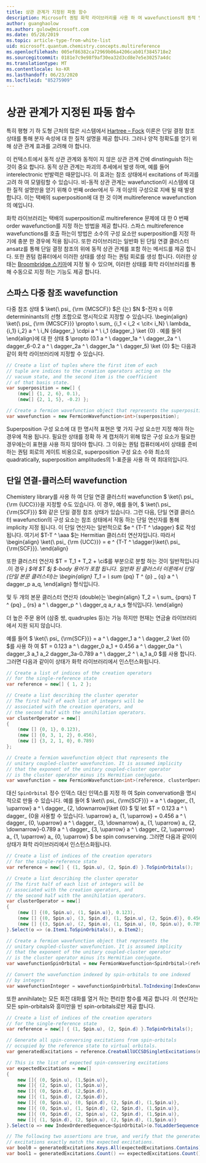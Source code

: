 ```yaml
---
title: 상관 관계가 지정된 파동 함수
description: Microsoft 퀀텀 화학 라이브러리를 사용 하 여 wavefunctions의 동적 및 비동적 상관 관계에 대해 알아봅니다.
author: guanghaolow
ms.author: gulow@microsoft.com
ms.date: 05/28/2019
ms.topic: article-type-from-white-list
uid: microsoft.quantum.chemistry.concepts.multireference
ms.openlocfilehash: 005ef86382ca72969b06a4206cab01f3845718e2
ms.sourcegitcommit: 0181e7c9e98f9af30ea32d3cd8e7e5e30257a4dc
ms.translationtype: MT
ms.contentlocale: ko-KR
ms.lasthandoff: 06/23/2020
ms.locfileid: "85275909"
---
```

# <a name="correlated-wavefunctions"></a>상관 관계가 지정된 파동 함수

특히 평형 기 하 도형 근처의 많은 시스템에서 [Hartree – Fock](xref:microsoft.quantum.chemistry.concepts.hartreefock) 이론은 단일 결정 참조 상태를 통해 분자 속성에 대 한 질적 설명을 제공 합니다. 그러나 양적 정확도를 얻기 위해 상관 관계 효과를 고려해 야 합니다. 

이 컨텍스트에서 동적 상관 관계와 동적이 지 않은 상관 관계 간에 dinstinguish 하는 것이 중요 합니다.
동적 상관 관계는 파괴의 추세에서 발생 하며, 예를 들어 interelectronic 반발력은 때문입니다. 이 효과는 참조 상태에서 excitations of 파괴를 고려 하 여 모델링할 수 있습니다. 비-동적 상관 관계는 wavefunction이 시스템에 대 한 질적 설명만을 얻기 위해 0 번째 order에서 두 개 이상의 구성으로 지배 될 때 발생 합니다.
이는 택배의 superposition에 대 한 것 이며 multireference wavefunction의 예입니다.

화학 라이브러리는 택배의 superposition로 multireference 문제에 대 한 0 번째 order wavefunction를 지정 하는 방법을 제공 합니다. 스파스 multireference wavefunctions를 호출 하는이 방법은 소수의 구성 요소만 superposition를 지정 하기에 충분 한 경우에 적용 됩니다. 또한 라이브러리는 일반화 된 단일 연결 클러스터 ansatz를 통해 단일 결정 참조의 위에 동적 상관 관계를 포함 하는 메서드를 제공 합니다. 또한 퀀텀 컴퓨터에서 이러한 상태를 생성 하는 퀀텀 회로를 생성 합니다. 이러한 상태는 [Broombridge 스키마](xref:microsoft.quantum.libraries.chemistry.schema.broombridge)에 지정 될 수 있으며, 이러한 상태를 화학 라이브러리를 통해 수동으로 지정 하는 기능도 제공 합니다.

## <a name="sparse-multi-reference-wavefunction"></a>스파스 다중 참조 wavefunction
다중 참조 상태 $ \ket{\ psi_ {\rm {MCSCF}} $은 (는) $N $-전자 s 이후 determininants의 선형 조합으로 명시적으로 지정할 수 있습니다.
\begin{align} \ket{\ psi_ {\rm {MCSCF}}} \propto \ sum_ {i_1 < i_2 < \cit< i_N} \ lambda_ {i_1} i_2} a ^ \ i_N {dagger_} \cdpi a ^ \ i_1 {dagger_} \ket {0} .
예를 들어 \end{align}에 대 한 상태 $ \propto (0.1 a ^ \ dagger_1a ^ \ dagger_2a ^ \ dagger_6-0.2 a ^ \ dagger_2a ^ \ dagger_1a ^ \ dagger_5) \ket {0} $는 다음과 같이 화학 라이브러리에 지정할 수 있습니다.
```csharp
// Create a list of tuples where the first item of each 
// tuple are indices to the creation operators acting on the
// vacuum state, and the second item is the coefficient
// of that basis state.
var superposition = new[] {
    (new[] {1, 2, 6}, 0.1),
    (new[] {2, 1, 5}, -0.2) };

// Create a fermion wavefunction object that represents the superposition.
var wavefunction = new FermionWavefunction<int>(superposition);
```
Superposition 구성 요소에 대 한 명시적 표현은 몇 가지 구성 요소만 지정 해야 하는 경우에 적용 됩니다. 필요한 상태를 정확 하 게 캡처하기 위해 많은 구성 요소가 필요한 경우에는이 표현을 사용 하지 않아야 합니다. 그 이유는 퀀텀 컴퓨터에서이 상태를 준비 하는 퀀텀 회로의 게이트 비용으로, superposition 구성 요소 수와 최소의 quadratically, superposition amplitudes의 1-표준을 사용 하 여 최대의입니다.

## <a name="unitary-coupled-cluster-wavefunction"></a>단일 연결-클러스터 wavefunction
Chemistery library를 사용 하 여 단일 연결 클러스터 wavefunction $ \ket{\ psi_ {\rm {UCC}}}을 지정할 수도 있습니다. 이 경우, 예를 들어, $ \ket{\ psi_ {\rm{SCF}}} $와 같은 단일 결정 참조 상태가 있습니다. 그런 다음, 단일 연결 클러스터 wavefunction의 구성 요소는 참조 상태에서 작동 하는 단일 연산자를 통해 implicity 지정 됩니다.
이 단일 연산자는 일반적으로 $e ^ {T-T ^ \dagger} $로 작성 됩니다. 여기서 $T-T ^ \aaa $는 Hermitian 클러스터 연산자입니다. 따라서 \begin{align} \ket{\ psi_ {\rm {UCC}}} = e ^ {T-T ^ \dagger}\ket{\ psi_ {\rm{SCF}}}.
\end{align}

또한 클러스터 연산자 $T = T_1 + T_2 + \ci$를 부분으로 분할 하는 것이 일반적입니다 .이 경우 _j $에 $T $j $-body 용어가 포함 됩니다. 일반화 된 클러스터 이론에서 단일 (단일 본문 클러스터)는 \begin{align} T_1 = \ sum_ {pq} T ^ {p} _ {q} a ^ \ dagger_p a_q, \end{align} 형식입니다.

및 두 개의 본문 클러스터 연산자 (double)는 \begin{align} T_2 = \ sum_ {pqrs} T ^ {pq} _ {rs} a ^ \ dagger_p ^ \ dagger_q a_r a_s 형식입니다.
\end{align}

더 높은 주문 용어 (삼중 쌍, quadruples 등)는 가능 하지만 현재는 연금술 라이브러리에서 지원 되지 않습니다.

예를 들어 $ \ket{\ psi_ {\rm{SCF}}} = a ^ \ dagger_1 a ^ \ dagger_2 \ket {0} $를 사용 하 여 $T = 0.123 a ^ \ dagger_0 a_1 + 0.456 a ^ \ dagger_0a ^ \ dagger_3 a_1 a_2 dagger_3a-0.789 a ^ \ dagger_2 ^ \ a_1 a_0 $를 사용 합니다. 그러면 다음과 같이이 상태가 화학 라이브러리에서 인스턴스화됩니다.
```csharp
// Create a list of indices of the creation operators
// for the single-reference state
var reference = new[] { 1, 2 };

// Create a list describing the cluster operator
// The first half of each list of integers will be
// associated with the creation operators, and
// the second half with the annihilation operators.
var clusterOperator = new[]
{
    (new [] {0, 1}, 0.123),
    (new [] {0, 3, 1, 2}, 0.456),
    (new [] {3, 2, 1, 0}, 0.789)
};

// Create a fermion wavefunction object that represents the 
// unitary coupled-cluster wavefunction. It is assumed implicity
// that the exponent of the unitary coupled-cluster operator
// is the cluster operator minus its Hermitian conjugate.
var wavefunction = new FermionWavefunction<int>(reference, clusterOperator);
```

대신 `SpinOrbital` 정수 인덱스 대신 인덱스를 지정 하 여 Spin convervation을 명시적으로 만들 수 있습니다. 예를 들어 $ \ket{\ psi_ {\rm{SCF}}} = a ^ \ dagger_ {1, \uparrow} a ^ \ dagger_ {2, \downarrow}\ket {0} $ 및 let $T = 0.123 a ^ \ dagger_ {0을 사용할 수 있습니다. \uparrow} a_ {1, \uparrow} + 0.456 a ^ \ dagger_ {0, \uparrow} a ^ \ dagger_ {3, \downarrow} a_ {1, \uparrow} a_ {2, \downarrow}-0.789 a ^ \ dagger_ {3, \uparrow} a ^ \ dagger_ {2, \uparrow} a_ {1, \uparrow} a_ {0, \uparrow} $ be spin convserving. 그러면 다음과 같이이 상태가 화학 라이브러리에서 인스턴스화됩니다.
```csharp
// Create a list of indices of the creation operators
// for the single-reference state
var reference = new[] { (1, Spin.u), (2, Spin.d) }.ToSpinOrbitals();

// Create a list describing the cluster operator
// The first half of each list of integers will be
// associated with the creation operators, and
// the second half with the annihilation operators.
var clusterOperator = new[]
{
    (new [] {(0, Spin.u), (1, Spin.u)}, 0.123),
    (new [] {(0, Spin.u), (3, Spin.d), (1, Spin.u), (2, Spin.d)}, 0.456),
    (new [] {(3, Spin.u), (2, Spin.u), (1, Spin.u), (0, Spin.u)}, 0.789)
}.Select(o => (o.Item1.ToSpinOrbitals(), o.Item2);

// Create a fermion wavefunction object that represents the 
// unitary coupled-cluster wavefunction. It is assumed implicity
// that the exponent of the unitary coupled-cluster operator
// is the cluster operator minus its Hermitian conjugate.
var wavefunctionSpinOrbital = new FermionWavefunction<SpinOrbital>(reference, clusterOperator);

// Convert the wavefunction indexed by spin-orbitals to one indexed
// by integers
var wavefunctionInteger = wavefunctionSpinOrbital.ToIndexing(IndexConvention.UpDown);
```

또한 annihilate는 모든 회전 대화를 열거 하는 편리한 함수를 제공 합니다 .이 연산자는 모든 spin-orbitals와 흥미만을 빈 spin-orbitals로만 제공 합니다.
```csharp
// Create a list of indices of the creation operators
// for the single-reference state
var reference = new[] { (1, Spin.u), (2, Spin.d) }.ToSpinOrbitals();

// Generate all spin-conversing excitations from spin-orbitals 
// occupied by the reference state to virtual orbitals.
var generatedExcitations = reference.CreateAllUCCSDSingletExcitations(nOrbitals: 3).Excitations;

// This is the list of expected spin-consvering excitations
var expectedExcitations = new[]
{
    new []{ (0, Spin.u), (1,Spin.u)},
    new []{ (2, Spin.u), (1,Spin.u)},
    new []{ (0, Spin.d), (2,Spin.d)},
    new []{ (1, Spin.d), (2,Spin.d)},
    new []{ (0, Spin.u), (0, Spin.d), (2, Spin.d), (1,Spin.u)},
    new []{ (0, Spin.u), (1, Spin.d), (2, Spin.d), (1,Spin.u)},
    new []{ (0, Spin.d), (2, Spin.u), (2, Spin.d), (1,Spin.u)},
    new []{ (1, Spin.d), (2, Spin.u), (2, Spin.d), (1,Spin.u)}
}.Select(o => new IndexOrderedSequence<SpinOrbital>(o.ToLadderSequence()));

// The following two assertions are true, and verify that the generated 
// excitations exactly match the expected excitations.
var bool0 = generatedExcitations.Keys.All(expectedExcitations.Contains);
var bool1 = generatedExcitations.Count() == expectedExcitations.Count();
```
